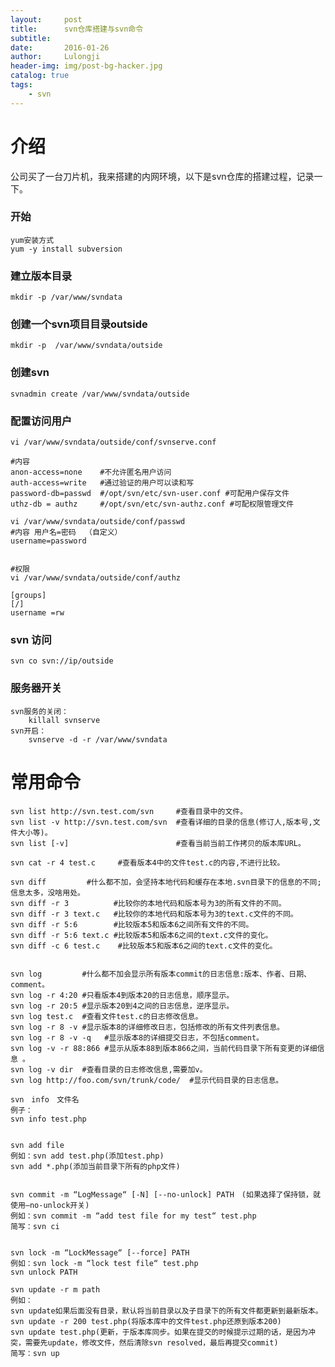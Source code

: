 ```yaml
---
layout:     post
title:      svn仓库搭建与svn命令
subtitle:   
date:       2016-01-26
author:     Lulongji
header-img: img/post-bg-hacker.jpg
catalog: true
tags:
    - svn
---
```


# 介绍
公司买了一台刀片机，我来搭建的内网环境，以下是svn仓库的搭建过程，记录一下。

### 开始
    yum安装方式
    yum -y install subversion

### 建立版本目录
    mkdir -p /var/www/svndata

### 创建一个svn项目目录outside
    mkdir -p  /var/www/svndata/outside

### 创建svn
    svnadmin create /var/www/svndata/outside

### 配置访问用户
    vi /var/www/svndata/outside/conf/svnserve.conf

    #内容
    anon-access=none    #不允许匿名用户访问
    auth-access=write   #通过验证的用户可以读和写
    password-db=passwd  #/opt/svn/etc/svn-user.conf #可配用户保存文件
    uthz-db = authz     #/opt/svn/etc/svn-authz.conf #可配权限管理文件

    vi /var/www/svndata/outside/conf/passwd
    #内容 用户名=密码  （自定义）
    username=password


    #权限
    vi /var/www/svndata/outside/conf/authz

    [groups]
    [/]
    username =rw

### svn 访问
    svn co svn://ip/outside

### 服务器开关
    svn服务的关闭：
        killall svnserve
    svn开启：
        svnserve -d -r /var/www/svndata




# 常用命令

    svn list http://svn.test.com/svn     #查看目录中的文件。
    svn list -v http://svn.test.com/svn  #查看详细的目录的信息(修订人,版本号,文件大小等)。
    svn list [-v]                        #查看当前当前工作拷贝的版本库URL。

    svn cat -r 4 test.c     #查看版本4中的文件test.c的内容,不进行比较。

    svn diff         #什么都不加，会坚持本地代码和缓存在本地.svn目录下的信息的不同;信息太多，没啥用处。
    svn diff -r 3          #比较你的本地代码和版本号为3的所有文件的不同。
    svn diff -r 3 text.c   #比较你的本地代码和版本号为3的text.c文件的不同。
    svn diff -r 5:6        #比较版本5和版本6之间所有文件的不同。
    svn diff -r 5:6 text.c #比较版本5和版本6之间的text.c文件的变化。
    svn diff -c 6 test.c    #比较版本5和版本6之间的text.c文件的变化。


    svn log         #什么都不加会显示所有版本commit的日志信息:版本、作者、日期、comment。
    svn log -r 4:20 #只看版本4到版本20的日志信息，顺序显示。
    svn log -r 20:5 #显示版本20到4之间的日志信息，逆序显示。
    svn log test.c  #查看文件test.c的日志修改信息。
    svn log -r 8 -v #显示版本8的详细修改日志，包括修改的所有文件列表信息。
    svn log -r 8 -v -q   #显示版本8的详细提交日志，不包括comment。
    svn log -v -r 88:866 #显示从版本88到版本866之间，当前代码目录下所有变更的详细信息 。
    svn log -v dir  #查看目录的日志修改信息,需要加v。
    svn log http://foo.com/svn/trunk/code/  #显示代码目录的日志信息。

    svn　info　文件名
    例子：
    svn info test.php


    svn add file
    例如：svn add test.php(添加test.php)
    svn add *.php(添加当前目录下所有的php文件)


    svn commit -m “LogMessage“ [-N] [--no-unlock] PATH　(如果选择了保持锁，就使用–no-unlock开关)
    例如：svn commit -m “add test file for my test“ test.php
    简写：svn ci


    svn lock -m “LockMessage“ [--force] PATH
    例如：svn lock -m “lock test file“ test.php
    svn unlock PATH

    svn update -r m path
    例如：
    svn update如果后面没有目录，默认将当前目录以及子目录下的所有文件都更新到最新版本。
    svn update -r 200 test.php(将版本库中的文件test.php还原到版本200)
    svn update test.php(更新，于版本库同步。如果在提交的时候提示过期的话，是因为冲突，需要先update，修改文件，然后清除svn resolved，最后再提交commit)
    简写：svn up


